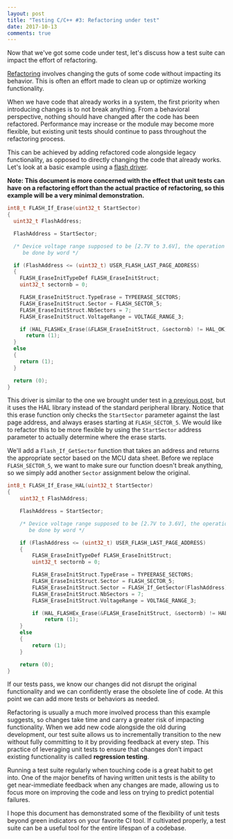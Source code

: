 ```yaml
---
layout: post
title: "Testing C/C++ #3: Refactoring under test"
date: 2017-10-13
comments: true
---
```


Now that we've got some code under test, let's discuss how a test suite can impact the effort of refactoring.

<!--excerpt--> 

[Refactoring](https://refactoring.com/) involves changing the guts of some code without impacting its behavior. This is often an effort made to clean up or optimize working functionality.

When we have code that already works in a system, the first priority when introducing changes is to not break anything. From a behavioral perspective, nothing should have changed after the code has been refactored. Performance may increase or the module may become more flexible, but existing unit tests should continue to pass throughout the refactoring process.

This can be achieved by adding refactored code alongside legacy functionality, as opposed to directly changing the code that already works. Let's look at a basic example using a [flash driver](https://github.com/fboris/STM32Cube_FW_F4/blob/master/Projects/STM324xG_EVAL/Applications/LwIP/LwIP_IAP/Src/flash_if.c).

**Note: This document is more concerned with the effect that unit tests can have on a refactoring effort than the actual practice of refactoring, so this example will be a very minimal demonstration.**

```cpp
int8_t FLASH_If_Erase(uint32_t StartSector)
{
  uint32_t FlashAddress;

  FlashAddress = StartSector;

  /* Device voltage range supposed to be [2.7V to 3.6V], the operation will
     be done by word */ 

  if (FlashAddress <= (uint32_t) USER_FLASH_LAST_PAGE_ADDRESS)
  {
    FLASH_EraseInitTypeDef FLASH_EraseInitStruct;
    uint32_t sectornb = 0;

    FLASH_EraseInitStruct.TypeErase = TYPEERASE_SECTORS;
    FLASH_EraseInitStruct.Sector = FLASH_SECTOR_5;
    FLASH_EraseInitStruct.NbSectors = 7;
    FLASH_EraseInitStruct.VoltageRange = VOLTAGE_RANGE_3;

    if (HAL_FLASHEx_Erase(&FLASH_EraseInitStruct, &sectornb) != HAL_OK)
      return (1);
  }
  else
  {
    return (1);
  }

  return (0);
}
```

This driver is similar to the one we brought under test in [a previous post](/blog/2017/10/04/testing-1), but it uses the HAL library instead of the standard peripheral library. Notice that this erase function only checks the `StartSector` parameter against the last page address, and always erases starting at `FLASH_SECTOR_5`. We would like to refactor this to be more flexible by using the `StartSector` address parameter to actually determine where the erase starts.

We'll add a `Flash_If_GetSector` function that takes an address and returns the appropriate sector based on the MCU data sheet. Before we replace `FLASH_SECTOR_5`, we want to make sure our function doesn't break anything, so we simply add another `Sector` assignment below the original.

```cpp
int8_t FLASH_If_Erase_HAL(uint32_t StartSector)
{
    uint32_t FlashAddress;

    FlashAddress = StartSector;

    /* Device voltage range supposed to be [2.7V to 3.6V], the operation will
       be done by word */ 

    if (FlashAddress <= (uint32_t) USER_FLASH_LAST_PAGE_ADDRESS)
    {
        FLASH_EraseInitTypeDef FLASH_EraseInitStruct;
        uint32_t sectornb = 0;

        FLASH_EraseInitStruct.TypeErase = TYPEERASE_SECTORS;
        FLASH_EraseInitStruct.Sector = FLASH_SECTOR_5;
        FLASH_EraseInitStruct.Sector = FLASH_If_GetSector(FlashAddress);
        FLASH_EraseInitStruct.NbSectors = 7;
        FLASH_EraseInitStruct.VoltageRange = VOLTAGE_RANGE_3;

        if (HAL_FLASHEx_Erase(&FLASH_EraseInitStruct, &sectornb) != HAL_OK)
            return (1);
    }
    else
    {
        return (1);
    }

    return (0);
}
```

If our tests pass, we know our changes did not disrupt the original functionality and we can confidently erase the obsolete line of code. At this point we can add more tests or behaviors as needed.

Refactoring is usually a much more involved process than this example suggests, so changes take time and carry a greater risk of impacting functionality. When we add new code alongside the old during development, our test suite allows us to incrementally transition to the new without fully committing to it by providing feedback at every step. This practice of leveraging unit tests to ensure that changes don't impact existing functionality is called **regression testing**.

Running a test suite regularly when touching code is a great habit to get into. One of the major benefits of having written unit tests is the ability to get near-immediate feedback when any changes are made, allowing us to focus more on improving the code and less on trying to predict potential failures.

I hope this document has demonstrated some of the flexibility of unit tests beyond green indicators on your favorite CI tool. If cultivated properly, a test suite can be a useful tool for the entire lifespan of a codebase.
